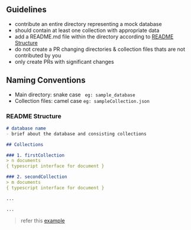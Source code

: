 ## Guidelines
- contribute an entire directory representing a mock database
- should contain at least one collection with appropriate data
- add a README.md file within the directory according to [README Structure](https://github.com/JsonStore/apis/blob/main/CONTRIBUTING.md#readme-structure) 
- do not create a PR changing directories & collection files thats are not contributed by you
- only create PRs with significant changes


## Naming Conventions  

- Main directory: snake case ` eg: sample_database`
- Collection files: camel case `eg: sampleCollection.json`


### README Structure
```markdown
# database name
- brief about the database and consisting collections

## Collections

### 1. firstCollection
> n documents
{ typescript interface for document }

### 2. secondCollection
> m documents
{ typescript interface for document }

...

...

```
> refer this [example](./dynalist/README.md)